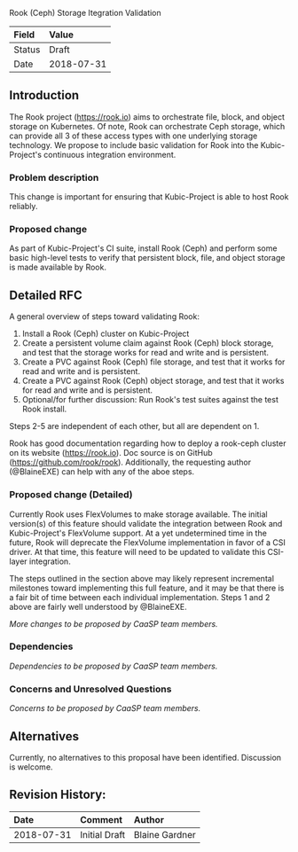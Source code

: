 Rook (Ceph) Storage Itegration Validation

| Field  | Value      |
|:-------|:-----------|
| Status | Draft      |
| Date   | 2018-07-31 |

## Introduction

The Rook project (https://rook.io) aims to orchestrate file, block, and object
storage on Kubernetes. Of note, Rook can orchestrate Ceph storage, which can
provide all 3 of these access types with one underlying storage technology.
We propose to include basic validation for Rook into the Kubic-Project's 
continuous integration environment.

### Problem description

This change is important for ensuring that Kubic-Project is able to host Rook
reliably.

### Proposed change

As part of Kubic-Project's CI suite, install Rook (Ceph) and perform some basic
high-level tests to verify that persistent block, file, and object storage
is made available by Rook.

## Detailed RFC

A general overview of steps toward validating Rook:
 1. Install a Rook (Ceph) cluster on Kubic-Project
 2. Create a persistent volume claim against Rook (Ceph) block storage, and
    test that the storage works for read and write and is persistent.
 3. Create a PVC against Rook (Ceph) file storage, and test that it works
    for read and write and is persistent.
 4. Create a PVC against Rook (Ceph) object storage, and test that it works
    for read and write and is persistent.
 5. Optional/for further discussion: Run Rook's test suites against the test
    Rook install.
    
Steps 2-5 are independent of each other, but all are dependent on 1.
    
Rook has good documentation regarding how to deploy a rook-ceph cluster on its
website (https://rook.io). Doc source is on GitHub (https://github.com/rook/rook).
Additionally, the requesting author (@BlaineEXE) can help with any of the aboe
steps.

### Proposed change (Detailed)

Currently Rook uses FlexVolumes to make storage available. The initial version(s)
of this feature should validate the integration between Rook and Kubic-Project's
FlexVolume support. At a yet undetermined time in the future, Rook will deprecate
the FlexVolume implementation in favor of a CSI driver. At that time, this feature
will need to be updated to validate this CSI-layer integration.

The steps outlined in the section above may likely represent incremental milestones
toward implementing this full feature, and it may be that there is a fair bit of
time between each individual implementation. Steps 1 and 2 above are fairly well
understood by @BlaineEXE.

*More changes to be proposed by CaaSP team members.*

### Dependencies

*Dependencies to be proposed by CaaSP team members.*

### Concerns and Unresolved Questions

*Concerns to be proposed by CaaSP team members.*

## Alternatives

Currently, no alternatives to this proposal have been identified. Discussion is 
welcome. 

## Revision History:

| Date       | Comment       | Author                  |
|:-----------|:--------------|:------------------------|
| 2018-07-31 | Initial Draft | Blaine Gardner          |
